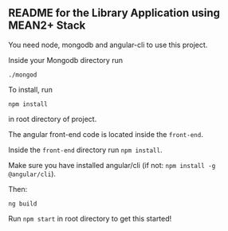 ## README for the Library Application using MEAN2+ Stack

You need node, mongodb and angular-cli to use this project. 

Inside your Mongodb directory run

```
./mongod
```

To install, run

```
npm install
```

in root directory of project.

The angular front-end code is located inside the `front-end`. 

Inside the `front-end` directory run `npm install`.

Make sure you have installed angular/cli (if not: `npm install -g @angular/cli`).

Then:

```
ng build
```

Run `npm start` in root directory to get this started!

